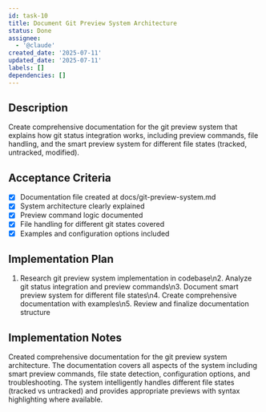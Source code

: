 ```yaml
---
id: task-10
title: Document Git Preview System Architecture
status: Done
assignee:
  - '@claude'
created_date: '2025-07-11'
updated_date: '2025-07-11'
labels: []
dependencies: []
---
```


## Description

Create comprehensive documentation for the git preview system that explains how git status integration works, including preview commands, file handling, and the smart preview system for different file states (tracked, untracked, modified).

## Acceptance Criteria

- [x] Documentation file created at docs/git-preview-system.md
- [x] System architecture clearly explained
- [x] Preview command logic documented
- [x] File handling for different git states covered
- [x] Examples and configuration options included

## Implementation Plan

1. Research git preview system implementation in codebase\n2. Analyze git status integration and preview commands\n3. Document smart preview system for different file states\n4. Create comprehensive documentation with examples\n5. Review and finalize documentation structure

## Implementation Notes

Created comprehensive documentation for the git preview system architecture. The documentation covers all aspects of the system including smart preview commands, file state detection, configuration options, and troubleshooting. The system intelligently handles different file states (tracked vs untracked) and provides appropriate previews with syntax highlighting where available.
